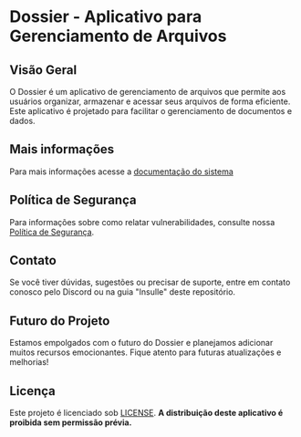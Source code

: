 # Dossier - Aplicativo para Gerenciamento de Arquivos

## Visão Geral

O Dossier é um aplicativo de gerenciamento de arquivos que permite aos usuários organizar, armazenar e acessar seus arquivos de forma eficiente. Este aplicativo é projetado para facilitar o gerenciamento de documentos e dados.

## Mais informações

Para mais informações acesse a [documentação do sistema](/docs)

## Política de Segurança

Para informações sobre como relatar vulnerabilidades, consulte nossa [Política de Segurança](SECURITY.md).

## Contato

Se você tiver dúvidas, sugestões ou precisar de suporte, entre em contato conosco pelo Discord ou na guia "Insulle" deste repositório.

## Futuro do Projeto

Estamos empolgados com o futuro do Dossier e planejamos adicionar muitos recursos emocionantes. Fique atento para futuras atualizações e melhorias!

## Licença

Este projeto é licenciado sob [LICENSE](LICENSE.md). **A distribuição deste aplicativo é proibida sem permissão prévia.**
